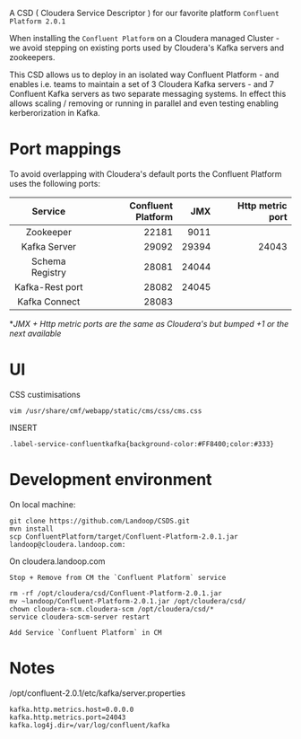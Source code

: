 A CSD ( Cloudera Service Descriptor ) for our favorite platform `Confluent Platform 2.0.1`

When installing the `Confluent Platform` on a Cloudera managed Cluster - we avoid stepping on existing
ports used by Cloudera's Kafka servers and zookeepers. 

This CSD allows us to deploy in an isolated way Confluent Platform - and enables i.e. teams to maintain a set of 3 Cloudera Kafka servers - and 7 Confluent Kafka servers as two separate messaging systems.
In effect this allows scaling / removing or running in parallel and even testing enabling kerberorization in Kafka.

# Port mappings

To avoid overlapping with Cloudera's default ports the Confluent Platform uses the following ports:

|       Service        | Confluent Platform |   JMX    | Http metric port |
| :------------------: | ------------------:| --------:| ----------------:|
| Zookeeper            |             22181  |     9011 |                  |
| Kafka Server         |             29092  |    29394 |            24043 | 
| Schema Registry      |             28081  |    24044 |                  |
| Kafka-Rest port      |             28082  |    24045 |                  |
| Kafka Connect        |             28083  |          |                  |

*_JMX + Http metric ports are the same as Cloudera's but bumped +1 or the next available_

# UI 

CSS custimisations

    vim /usr/share/cmf/webapp/static/cms/css/cms.css

INSERT

    .label-service-confluentkafka{background-color:#FF8400;color:#333}

# Development environment

On local machine:

    git clone https://github.com/Landoop/CSDS.git
    mvn install
    scp ConfluentPlatform/target/Confluent-Platform-2.0.1.jar landoop@cloudera.landoop.com:

On cloudera.landoop.com

    Stop + Remove from CM the `Confluent Platform` service

    rm -rf /opt/cloudera/csd/Confluent-Platform-2.0.1.jar
    mv ~landoop/Confluent-Platform-2.0.1.jar /opt/cloudera/csd/
    chown cloudera-scm.cloudera-scm /opt/cloudera/csd/*
    service cloudera-scm-server restart

    Add Service `Confluent Platform` in CM

# Notes

/opt/confluent-2.0.1/etc/kafka/server.properties

    kafka.http.metrics.host=0.0.0.0
    kafka.http.metrics.port=24043
    kafka.log4j.dir=/var/log/confluent/kafka